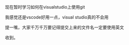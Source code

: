 现在暂时学习如何在visualstudio上使用git


我感觉还是vscode好用一点，visual studio真的不会用


提一嘴，大家千万千万要记得提交上来的文件名一定要使用英文


收到。
